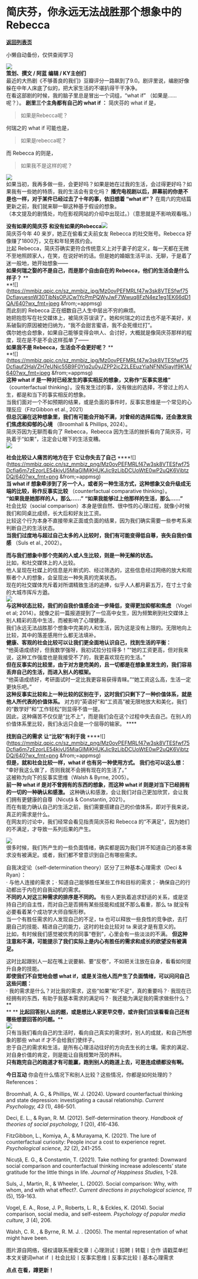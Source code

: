 # 简庆芬，你永远无法战胜那个想象中的 Rebecca

[**返回列表页**](/gzh/KnowYourself)

小懒自动备份，仅供查阅学习

![](https://mmbiz.qpic.cn/sz_mmbiz_gif/Mz0ovPEFMRLf47w3sk8VTESfwf75DcfiaIKUkMbZdYSsF4iazb2XnqQbgGYXAD9Xd6vGujbOYkhLsiaApFbebBHYA/640?wx_fmt=gif&from;=appmsg)  
 **策划、撰文 / 阿蓝** **编辑 / KY主创们**  
最近的大热剧《不够善良的我们》豆瓣评分一路飙到了9.0。剧评里说，编剧好像躲在中年人床底了似的，把大家生活的不堪扒得干干净净。  
在看这部剧的时候，我的脑子里总是冒出一个词组，“what if” （如果是......呢？）。 **剧里三个主角都有自己的 what if ：** 简庆芬的
what if 是，

> 如果是Rebecca呢？

  
何瑞之的 what if 可能也是，

> 如果是rebecca呢？

  
而 Rebecca 的则是，

> 如果我不是这样的呢？

  
![](https://mmbiz.qpic.cn/sz_mmbiz_png/Mz0ovPEFMRLf47w3sk8VTESfwf75Dcfia4l0WfVNib8cZoHLerDxmWyzdsKyHS7BjfhV3sAXGHhdGmVeyenk8Aeg/640?wx_fmt=png&from;=appmsg)  
如果当初，我再多做一些，会更好吗？如果是她在过我的生活，会过得更好吗？如果我有一些她的特质，我的生活会有变化吗？
**播完电视剧以后，屏幕前的你是不是也一样，对于某件已经过去了十年的事，依旧想着 “what if”？**
在周六的完结篇更新之前，我们就来聊一聊这种基于假设的想象。  
（本文提及的剧情处，均在影视网站的介绍中出现过。）（意思就是不影响观看哦。）  
  
 **没有如果的简庆芬**
**和没有如果的Rebecca**![](https://mmbiz.qpic.cn/sz_mmbiz_png/Mz0ovPEFMRLf47w3sk8VTESfwf75Dcfia6m7zEzorLE54kjvU5MiaGIMjKHUKJic9zLibDCUoWtE0wP2uQK6VibtzDQ/640?wx_fmt=png&from;=appmsg)  
简庆芬今年 40 来岁，她正在偷看丈夫前女友 Rebecca 的社交账号。Rebecca 好像赚了1800万，又在和年轻男孩约会。  
比起
Rebecca，简庆芬确实更符合传统意义上对于妻子的定义，每一天都在无微不至地照顾家人，在笑，在说好听的话。但是她的婚姻生活平淡、无聊，于是着了迷一般地，她开始想象——  
 **如果何瑞之娶的不是自己，而是那个自由自在的 Rebecca，他们的生活会是什么样子？** **  
**![](https://mmbiz.qpic.cn/sz_mmbiz_jpg/Mz0ovPEFMRLf47w3sk8VTESfwf75DcfiayuesnW30TibNsOPJCw1YcPmPQWyJwF7Wwuq8FzN4ez1eg1EK66dD1QA/640?wx_fmt=jpeg
&from;=appmsg)  
而此刻的 Rebecca 正在细数自己人生中层出不穷的麻烦。  
她把抱怨写在社交媒体上，被简庆芬误读了。她和何瑞之的过去也不是不美好，关系破裂的原因被她归纳为，“我不会甜言蜜语，我不会死缠烂打”。  
偶尔她也会想象，如果自己能够变得会哄人、会讨好，大概就是像简庆芬那样的程度，现在是不是不会这样孤单了——  
 **如果我不是 Rebecca，生活会不会更好呢？** **  
**![](https://mmbiz.qpic.cn/sz_mmbiz_jpg/Mz0ovPEFMRLf47w3sk8VTESfwf75Dcfiauf2HaVZH7eUNic55B9F0Ylq2u0yJZPP2icZ2LEEuzYiaNFNN5iaylf9K1A/640?wx_fmt=jpeg
&from;=appmsg)  
 **这种 what if 是一种对已经发生的事实相反的想象，又称作“反事实思维”** （counterfactual
thinking）。没有发生过的事，没有做出的选择，不曾过上的人生，都是和当下的事实相反的想象。  
当我们面对一个不如预期的结果，或是负面的事件时，反事实思维是一个常见的心理反应（FitzGibbon et al., 2021）  
 **但总沉溺在这种想象里，我们有可能会开始不满，对曾经的选择后悔，还会激发我们焦虑和抑郁的心境** （Broomhall & Phillips,
2024）。  
简庆芬因为无聊而看向了 Rebecca，Rebecca 因为生活的挫折看向了简庆芬，可执着于“如果”，注定会让眼下的生活变糟。  
![](https://mmbiz.qpic.cn/sz_mmbiz_jpg/Mz0ovPEFMRLf47w3sk8VTESfwf75DcfiaRv6BKEw8YRZpdVkASyia6WjTJicOqLbfvFHn37E7UsOCkDFr4ChtUicGQ/640?wx_fmt=jpeg&from;=appmsg)  
  
 **社会比较让人痛苦的地方在于** **它让你失去了自己**
****![](https://mmbiz.qpic.cn/sz_mmbiz_png/Mz0ovPEFMRLf47w3sk8VTESfwf75Dcfia6m7zEzorLE54kjvU5MiaGIMjKHUKJic9zLibDCUoWtE0wP2uQK6VibtzDQ/640?wx_fmt=png
&from;=appmsg)  
 **当 what if 想象牵涉到了另一个人，或者另一种生活方式，这种想象又会升级成无端的比较，称作反事实比较** （counterfactual
comparative thinking）。  
 **“如果我是她那样的人，那么......”** **“如果我能够过上他那样的生活，那么......”**  
社会比较（social comparison）本身是很自然、很中性的心理过程，就像小时候我们和同桌比成绩，长大后和好友比工资。  
比较这个行为本身不直接带来正面或负面的结果，因为我们确实需要一些参考系来判断自己的生活状态。  
 **当我们过度地与超过自己太多的人比较时，我们有可能变得低自尊，丧失自我价值感** （Suls et al., 2002）。  
  
 **而与我们想象中那个完美的人或人生比较，则是一种无解的状态。**  
比如，和社交媒体上的人比较。  
他人呈现在社媒上的信息是片断式的、经过筛选的，这些信息经过网络的放大和观察者个人的想象，会呈现出一种失真的完美状态。  
现在的社交媒体充斥着对所谓精致生活的追捧，似乎人人都月薪五万，在寸土寸金的大城市挥斥方遒。  
![](https://mmbiz.qpic.cn/sz_mmbiz_jpg/Mz0ovPEFMRLf47w3sk8VTESfwf75DcfiaLdo8FETZKYiajZoNmNwYXWXiaAhYJfVMeoPzicGc9owS3HicWZyboKeWyg/640?wx_fmt=jpeg&from;=appmsg)  
 **与这种状态比较，我们的自我价值感会进一步降低，变得更加抑郁和焦虑** （Vogel et al;
2014）。就像之前一篇报道提到了一位高中女生，因为频繁刷到社交媒体上别人精彩的高中生活，而被影响了心理健康。  
我们永远无法战胜那个想象中完美的人和生活，因为这是没有上限的。无限地向上比较，其中的落差感用什么都无法填补。  
 **健康、客观的社会比较可以让我们更全面地认识自己，找到生活的平衡：**  
“他英语成绩好，但我数学强呀，我初试拉分拉得多！”“她的工资更高，但对我来说，这种工作强度也是我接受不了的，我更喜欢现在的生活。”  
 **但在反事实的比较里，由于对方是完美的，且一切都是在想象里发生的，我们容易丢弃自己的生活，而进入别人的框架。**  
“他英语成绩好，考研面试时一定比我更容易获得青睐。”“她工资这么高，生活一定更快乐吧。”  
 **这种反事实比较和上一种比较的区别在于，这时我们只剩下了一种价值体系，就是他人所代表的价值体系。**
对方的“英语好”和“工资高”被无限地放大和美化，我们的“数学好”和“工作轻松”则显得不值一提。  
因此，这种痛苦不仅仅是“比不上”，而是我们会在这个过程中失去自己。在别人的价值体系里比较，我们永远只会是一个屈辱的输家。 ****  
  
 **找到自己的需求** **让“比较”有利于我**
****![](https://mmbiz.qpic.cn/sz_mmbiz_png/Mz0ovPEFMRLf47w3sk8VTESfwf75Dcfia6m7zEzorLE54kjvU5MiaGIMjKHUKJic9zLibDCUoWtE0wP2uQK6VibtzDQ/640?wx_fmt=png
&from;=appmsg)  
 **但是，就和社会比较一样，what if 也有另一种使用方式。** **我们也可以这么想：**  
“幸好我这么做了，否则我就不会拥有现在的生活了。”  
这被称为向下的反事实思维（Walsh & Byrne, 2005）。  
 **前一种 what if 是对不曾拥有的东西的想象，而这种 what if 则是对当下已经拥有的一切的一种确认和感激。**
这种确认和感激，会让我们对自己更加欣赏，会让我们拥有更健康的自尊（Nicuță & Constantin, 2021）。  
而在有能力确认自己的生活之前，我们需要搭建自己的价值体系，即对于我来说，真正的需求是什么。  
在网友的讨论中，我们经常会看见指责简庆芬和 Rebecca 的“不满足”，因为她们的不满足，才导致一系列后果的产生。  
  
![](https://mmbiz.qpic.cn/sz_mmbiz_png/Mz0ovPEFMRLf47w3sk8VTESfwf75Dcfia4Eib88GFZ2yvnRmeXicEibxJo4HTrAHc2h9BzJegLRrRHvojoPpZSNVMA/640?wx_fmt=png&from;=appmsg)  
很多时候，我们所产生的一些负面情绪，确实都是因为我们并不知道自己的基本需求没有被满足。或者，我们都不曾意识到自己有哪些需求。  
  
自我决定论（self-determination theory）区分了三种基本心理需求（Deci & Ryan）：  
· 与他人连接的需求；· 知道自己能够胜任某些工作和目标的需求；· 确保自己的行动都出于内在的自我动机的需求。  
 **不同的人对这三种需求的排序是不同的。** 有些人更执着追求舒适的关系，或是坚持自己的自主性，而对自己是否拥有某些技能和成就不那么看重，那么 ta
就没有必要看着某个成功学大师自惭形秽。  
当一个有胜任需求的人发现自己的不足，ta 也可以释放一些良性的竞争欲，去打磨自己的技能、精进自己的能力，这时的社会比较对 ta 来说才是有意义的。  
比如，有时候我们感觉被优秀的同事“卷到”，心里会有一些淡淡的不满。 **但这种注意和不满，可能提示了我们实际上是内心有胜任的需求和成长的欲望没有被满足。**  
  
这时比起跟别人一起在嘴上说要躺、要“反卷”，不如把关注放在自身，看看如何提升自身的技能。  
 **即使我们不自觉地会想 what if，或是关注他人而产生了负面情绪，可以问问自己这些问题：**  
· 我的需求是什么？对比我的需求，这些“如果”和“不足”，真的重要吗？· 我现在已经拥有的东西，有助于我基本需求的满足吗？· 我还能为满足我的需求做些什么？
**  
** ** **比起回答别人出的题，或是想比人家更早交卷，或许我们应该看看自己还有哪些想要回答的问题。****  
![](https://mmbiz.qpic.cn/sz_mmbiz_gif/Mz0ovPEFMRLf47w3sk8VTESfwf75DcfiacafLtKDd4BlFauXNFzL3kUrNicpNnSCcNvOEafZIoPbBMZRMf071gaw/640?wx_fmt=gif&from;=appmsg)  
只有当我们看向自己的生活时，看向自己真实的需求时，别人的成就，和自己所想象的那些 what if 才不会给我们使绊子。  
忠于自己的需求和生活，是所有心理活动往好的方向去生长的土壤。需求的满足、对自身价值的肯定，则是能让自我枝繁叶茂的养料。  
 **只有跑完自己的跑道才有可能赢，跑到别人的跑道上去，可是连成绩都没有啊。**  
  
 **今日互动** 你会在什么情况下和别人比较？这些情况，你都是如何处理的？  
References：  

Broomhall, A. G., & Phillips, W. J. (2024). Upward counterfactual thinking and
state depression: investigating a causal relationship. _Current Psychology,
43_ (1), 486-501.

Deci, E. L., & Ryan, R. M. (2012). Self-determination theory. _Handbook of
theories of social psychology, 1_ (20), 416-436.

FitzGibbon, L., Komiya, A., & Murayama, K. (2021). The lure of counterfactual
curiosity: People incur a cost to experience regret. _Psychological science,
32_ (2), 241-255.

Nicuță, E. G., & Constantin, T. (2021). Take nothing for granted: Downward
social comparison and counterfactual thinking increase adolescents’ state
gratitude for the little things in life. _Journal of Happiness Studies,_ 1-28.

Suls, J., Martin, R., & Wheeler, L. (2002). Social comparison: Why, with whom,
and with what effect?. _Current directions in psychological science, 11_ (5),
159-163.

Vogel, E. A., Rose, J. P., Roberts, L. R., & Eckles, K. (2014). Social
comparison, social media, and self-esteem. _Psychology of popular media
culture, 3_ (4), 206.

Walsh, C. R. , & Byrne, R. M. J. . (2005). The mental representation of what
might have been.

  

  
图片源自网络，侵权请联系搜索文章丨心理测试丨招聘丨转载丨合作 请戳菜单栏  
本文关键词what if 丨社会比较丨反事实思维丨反事实比较丨基本心理需求  
  
  
  
**点点 在看，蹲更新！**  
  
  

